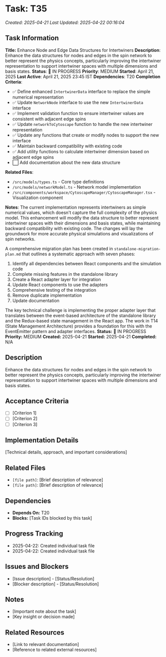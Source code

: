 # Task: T35
*Created: 2025-04-21*
*Last Updated: 2025-04-22 00:16:04*

## Task Information
**Title:** Enhance Node and Edge Data Structures for Intertwiners
**Description**: Enhance the data structures for nodes and edges in the spin network to better represent the physics concepts, particularly improving the intertwiner representation to support intertwiner spaces with multiple dimensions and basis states.
**Status**: 🔄 IN PROGRESS
**Priority**: MEDIUM
**Started**: April 21, 2025
**Last Active**: April 21, 2025 23:45 IST
**Dependencies**: T20
**Completion Criteria**:
- ✅ Define enhanced `IntertwinerData` interface to replace the simple numerical representation
- ✅ Update `NetworkNode` interface to use the new `IntertwinerData` interface
- ✅ Implement validation function to ensure intertwiner values are consistent with adjacent edge spins
- ✅ Update `networkToCytoscape` function to handle the new intertwiner representation
- ✅ Update any functions that create or modify nodes to support the new interface
- ✅ Maintain backward compatibility with existing code
- ✅ Add utility functions to calculate intertwiner dimension based on adjacent edge spins
- ⬜ Add documentation about the new data structure

**Related Files**:
- `/src/models/types.ts` - Core type definitions
- `/src/models/networkModel.ts` - Network model implementation
- `/src/components/workspace/CytoscapeManager/CytoscapeManager.tsx` - Visualization component

**Notes**:
The current implementation represents intertwiners as simple numerical values, which doesn't capture the full complexity of the physics model. This enhancement will modify the data structure to better represent intertwiner spaces with their dimensions and basis states, while maintaining backward compatibility with existing code. The changes will lay the groundwork for more accurate physical simulations and visualizations of spin networks.

A comprehensive migration plan has been created in `standalone-migration-plan.md` that outlines a systematic approach with seven phases:
1. Identify all dependencies between React components and the simulation code
2. Complete missing features in the standalone library
3. Create a React adapter layer for integration
4. Update React components to use the adapters
5. Comprehensive testing of the integration
6. Remove duplicate implementation
7. Update documentation

The key technical challenge is implementing the proper adapter layer that translates between the event-based architecture of the standalone library and the Redux-based state management in the React app. The work in T14 (State Management Architecture) provides a foundation for this with the EventEmitter pattern and adapter interfaces.
**Status:** 🔄 IN PROGRESS
**Priority:** MEDIUM
**Created:** 2025-04-21
**Started:** 2025-04-21
**Completed:** N/A

## Description
Enhance the data structures for nodes and edges in the spin network to better represent the physics concepts, particularly improving the intertwiner representation to support intertwiner spaces with multiple dimensions and basis states.

## Acceptance Criteria
- [ ] [Criterion 1]
- [ ] [Criterion 2]
- [ ] [Criterion 3]

## Implementation Details
[Technical details, approach, and important considerations]

## Related Files
- `[file path]`: [Brief description of relevance]
- `[file path]`: [Brief description of relevance]

## Dependencies
- **Depends On:** T20
- **Blocks:** [Task IDs blocked by this task]

## Progress Tracking
- 2025-04-22: Created individual task file
- 2025-04-22: Created individual task file

## Issues and Blockers
- [Issue description] - [Status/Resolution]
- [Blocker description] - [Status/Resolution]

## Notes
- [Important note about the task]
- [Key insight or decision made]

## Related Resources
- [Link to relevant documentation]
- [Reference to related external resources]